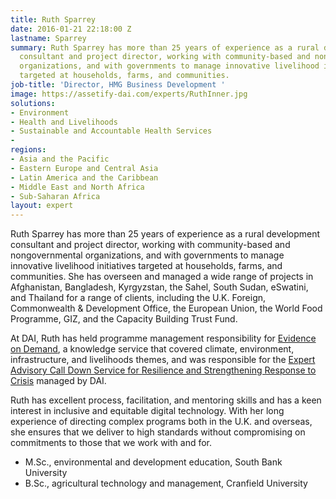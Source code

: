 ```yaml
---
title: Ruth Sparrey
date: 2016-01-21 22:18:00 Z
lastname: Sparrey
summary: Ruth Sparrey has more than 25 years of experience as a rural development
  consultant and project director, working with community-based and nongovernmental
  organizations, and with governments to manage innovative livelihood initiatives
  targeted at households, farms, and communities.
job-title: 'Director, HMG Business Development '
image: https://assetify-dai.com/experts/RuthInner.jpg
solutions:
- Environment
- Health and Livelihoods
- Sustainable and Accountable Health Services
- 
regions:
- Asia and the Pacific
- Eastern Europe and Central Asia
- Latin America and the Caribbean
- Middle East and North Africa
- Sub-Saharan Africa
layout: expert
---
```


Ruth Sparrey has more than 25 years of experience as a rural development consultant and project director, working with community-based and nongovernmental organizations, and with governments to manage innovative livelihood initiatives targeted at households, farms, and communities. She has overseen and managed a wide range of projects in Afghanistan, Bangladesh, Kyrgyzstan, the Sahel, South Sudan, eSwatini, and Thailand for a range of clients, including the U.K. Foreign, Commonwealth & Development Office, the European Union, the World Food Programme, GIZ, and the Capacity Building Trust Fund. 

At DAI, Ruth has held programme management responsibility for [Evidence on Demand](https://www.dai.com/our-work/projects/worldwide-evidence-demand-core-services), a knowledge service that covered climate, environment, infrastructure, and livelihoods themes, and was responsible for the [Expert Advisory Call Down Service for Resilience and Strengthening Response to Crisis](https://www.dai.com/our-work/projects/worldwide-expert-advisory-call-down-services-eacds) managed by DAI. 

Ruth has excellent process, facilitation, and mentoring skills and has a keen interest in inclusive and equitable digital technology. With her long experience of directing complex programs both in the U.K. and overseas, she ensures that we deliver to high standards without compromising on commitments to those that we work with and for. 

* M.Sc., environmental and development education, South Bank University
* B.Sc., agricultural technology and management, Cranfield University